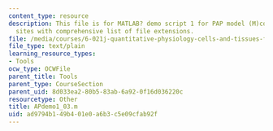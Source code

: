 ```yaml
---
content_type: resource
description: This file is for MATLAB? demo script 1 for PAP model (M)covering web
  sites with comprehensive list of file extensions.
file: /media/courses/6-021j-quantitative-physiology-cells-and-tissues-fall-2004/ad9794b149b401e0a6b3c5e09cfab92f_APdemo1_03.m
file_type: text/plain
learning_resource_types:
- Tools
ocw_type: OCWFile
parent_title: Tools
parent_type: CourseSection
parent_uid: 8d033ea2-80b5-83ab-6a92-0f16d036220c
resourcetype: Other
title: APdemo1_03.m
uid: ad9794b1-49b4-01e0-a6b3-c5e09cfab92f
---
```


